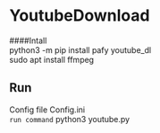 # YoutubeDownload
####Intall  
python3 -m pip install pafy youtube_dl  
sudo apt install ffmpeg  
## Run
Config file Config.ini  
`run command` python3 youtube.py

